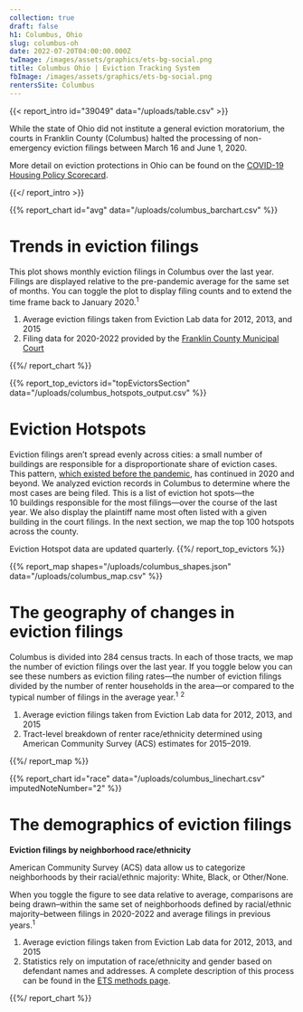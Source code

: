 ```yaml
---
collection: true
draft: false
h1: Columbus, Ohio
slug: columbus-oh
date: 2022-07-20T04:00:00.000Z
twImage: /images/assets/graphics/ets-bg-social.png
title: Columbus Ohio | Eviction Tracking System
fbImage: /images/assets/graphics/ets-bg-social.png
rentersSite: Columbus
---
```


{{< report_intro id="39049" data="/uploads/table.csv" >}}

















While the state of Ohio did not institute a general eviction moratorium, the courts in Franklin County (Columbus) halted the processing of non-emergency eviction filings between March 16 and June 1, 2020. 

More detail on eviction protections in Ohio can be found on the [COVID-19 Housing Policy Scorecard](https://evictionlab.org/covid-policy-scorecard/oh/).

















{{</ report_intro >}}



{{% report_chart id="avg" data="/uploads/columbus_barchart.csv" %}}

# Trends in eviction filings

This plot shows monthly eviction filings in Columbus over the last year. Filings are displayed relative to the pre-pandemic average for the same set of months. You can toggle the plot to display filing counts and to extend the time frame back to January 2020.<sup>1</sup>

1. Average eviction filings taken from Eviction Lab data for 2012, 2013, and 2015
2. Filing data for 2020-2022 provided by the [Franklin County Municipal Court](http://www.fcmcclerk.com/reports/evictions)

{{%/ report_chart %}}



{{% report_top_evictors id="topEvictorsSection" data="/uploads/columbus_hotspots_output.csv" %}}
# Eviction Hotspots

Eviction filings aren’t spread evenly across cities: a small number of buildings are responsible for a disproportionate share of eviction cases. This pattern, [which existed before the pandemic](https://evictionlab.org/top-evicting-landlords-drive-us-eviction-crisis/), has continued in 2020 and beyond. We analyzed eviction records in Columbus to determine where the most cases are being filed. This is a list of eviction hot spots—the 10 buildings responsible for the most filings—over the course of the last year. We also display the plaintiff name most often listed with a given building in the court filings. In the next section, we map the top 100 hotspots across the county.

Eviction Hotspot data are updated quarterly.
{{%/ report_top_evictors %}}



{{% report_map shapes="/uploads/columbus_shapes.json" data="/uploads/columbus_map.csv" %}}

# The geography of changes in eviction filings

Columbus is divided into 284 census tracts. In each of those tracts, we map the number of eviction filings over the last year. If you toggle below you can see these numbers as eviction filing rates—the number of eviction filings divided by the number of renter households in the area—or compared to the typical number of filings in the average year.<sup>1</sup> <sup>2</sup>

1. Average eviction filings taken from Eviction Lab data for 2012, 2013, and 2015
2. Tract-level breakdown of renter race/ethnicity determined using American Community Survey (ACS) estimates for 2015–2019.

{{%/ report_map %}}



{{% report_chart id="race" data="/uploads/columbus_linechart.csv" imputedNoteNumber="2" %}}





# The demographics of eviction filings

**Eviction filings by neighborhood race/ethnicity**

American Community Survey (ACS) data allow us to categorize neighborhoods by their racial/ethnic majority: White, Black, or Other/None. 

When you toggle the figure to see data relative to average, comparisons are being drawn–within the same set of neighborhoods defined by racial/ethnic majority–between filings in 2020-2022 and average filings in previous years.<sup>1</sup>

1. Average eviction filings taken from Eviction Lab data for 2012, 2013, and 2015
2. Statistics rely on imputation of race/ethnicity and gender based on defendant names and addresses. A complete description of this process can be found in the [ETS methods page](https://evictionlab.org/eviction-tracking/methods/).

{{%/ report_chart %}}